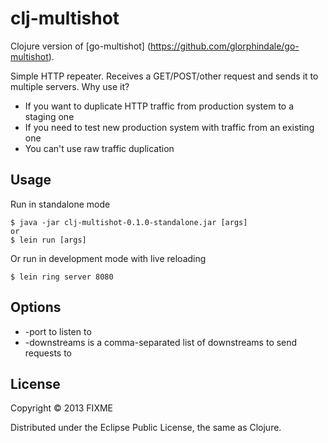 # clj-multishot

Clojure version of [go-multishot] (https://github.com/glorphindale/go-multishot).

Simple HTTP repeater. Receives a GET/POST/other request and sends it to multiple servers. Why use it?

* If you want to duplicate HTTP traffic from production system to a staging one
* If you need to test new production system with traffic from an existing one
* You can't use raw traffic duplication

## Usage

Run in standalone mode

    $ java -jar clj-multishot-0.1.0-standalone.jar [args]
    or
    $ lein run [args]

Or run in development mode with live reloading

    $ lein ring server 8080

## Options

* -port to listen to
* -downstreams is a comma-separated list of downstreams to send requests to

## License

Copyright © 2013 FIXME

Distributed under the Eclipse Public License, the same as Clojure.
